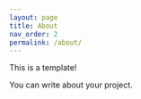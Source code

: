 ```yaml
---
layout: page
title: About
nav_order: 2
permalink: /about/
---
```

This is a template! 

You can write about your project.
